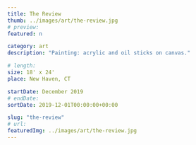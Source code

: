 ```yaml
---
title: The Review
thumb: ../images/art/the-review.jpg
# preview:
featured: n

category: art
description: "Painting: acrylic and oil sticks on canvas."

# length:
size: 18' x 24'
place: New Haven, CT

startDate: December 2019
# endDate:
sortDate: 2019-12-01T00:00:00+00:00

slug: "the-review"
# url:
featuredImg: ../images/art/the-review.jpg
---
```

